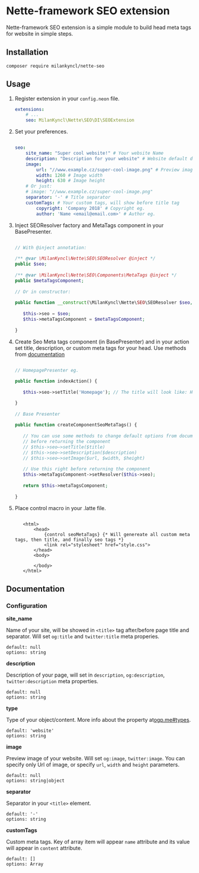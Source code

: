 # Nette-framework SEO extension

Nette-framework SEO extension is a simple module to build head meta tags for website in simple steps.

## Installation

```shell
composer require milankyncl/nette-seo
```

## Usage

1. Register extension in your ```config.neon``` file.

    ```yaml
    extensions:
        # ...
        seo: MilanKyncl\Nette\SEO\DI\SEOExtension
    ```

2. Set your preferences.

    ```yaml
    
    seo:
        site_name: "Super cool website!" # Your website Name
        description: "Description for your website" # Website default description
        image: 
            url: "//www.example.cz/super-cool-image.png" # Preview image URL
            width: 1260 # Image width
            height: 630 # Image height
        # Or just:
        # image: "//www.example.cz/super-cool-image.png"
        separator: '-' # Title separator 
        customTags: # Your custom tags, will show before title tag
            copyright: 'Company 2018' # Copyright eg.
            author: 'Name <email@email.com>' # Author eg.
    ```
    
3. Inject SEOResolver factory and MetaTags component in your BasePresenter.

    ```php
    
    // With @inject annotation:
     
    /** @var \MilanKyncl\Nette\SEO\SEOResolver @inject */
    public $seo;
     
    /** @var \MilanKyncl\Nette\SEO\Components\MetaTags @inject */
    public $metaTagsComponent;
     
    // Or in constructor:
     
    public function __construct(\MilanKyncl\Nette\SEO\SEOResolver $seo, \MilanKyncl\Nette\SEO\Components\MetaTags $metaTagsComponent) {
     
       $this->seo = $seo;
       $this->metaTagsComponent = $metaTagsComponent;
     
    }
 
    ```
    
4. Create Seo Meta tags component (in BasePresenter) and in your action set title, description, or custom meta tags for your head. Use methods from [documentation](#documentation)

    ```php
 
    // HomepagePresenter eg.
     
    public function indexAction() {
       
       $this->seo->setTitle('Homepage'); // The title will look like: Homepage - Super cool website! ({$title} {$separator} {$site_name})
 
    }
     
    // Base Presenter
     
    public function createComponentSeoMetaTags() {
       
       // You can use some methods to change default options from documentation here
       // before returning the component
       // $this->seo–>setTitle($title)
       // $this->seo–>setDescription($description)
       // $this->seo–>setImage($url, $width, $height)
        
       // Use this right before returning the component
       $this->metaTagsComponent->setResolver($this->seo);
     
       return $this->metaTagsComponent;   
     
    }
 
    ```
    
5. Place control macro in your .latte file.
    
    ```latte
       
       <html>
           <head>
               {control seoMetaTags} {* Will genereate all custom meta tags, then title, and finally seo tags *}
               <link rel="stylesheet" href="style.css">   
           </head>
           <body>
        
           </body>
       </html>
    ```
    
## Documentation

### Configuration

**site_name**

Name of your site, will be showed in `<title>` tag after/before page title and separator. Will set `og:title` and `twitter:title` meta properies.
```
default: null
options: string
```

**description**

Description of your page, will set in `description`, `og:description`, `twitter:description` meta properties.
```
default: null
options: string
```

**type**

Type of your object/content. More info about the property at[ogp.me#types](http://ogp.me/#types).
```
default: 'website'
options: string
```

**image**

Preview image of your website. Will set `og:image`, `twitter:image`. You can specify only Url of image, or specify `url`, `width` and `height` parameters.
```
default: null
options: string|object
```

**separator**

Separator in your `<title>` element.
```
default: '-'
options: string
```

**customTags**

Custom meta tags. Key of array item will appear `name` attribute and its value will appear in `content` attribute. 
```
default: []
options: Array
```

